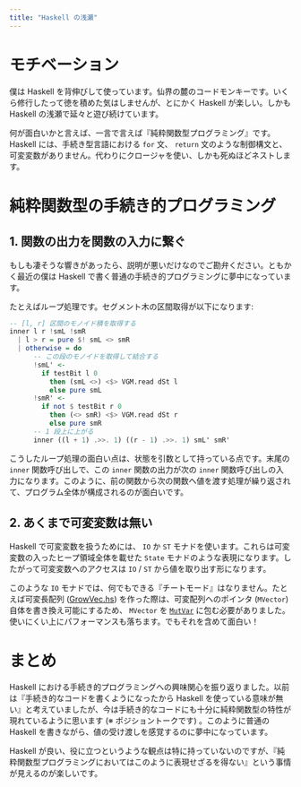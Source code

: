 ```yaml
---
title: "Haskell の浅瀬"
---
```



# モチベーション

僕は Haskell を背伸びして使っています。仙界の麓のコードモンキーです。いくら修行したって徳を積めた気はしませんが、とにかく Haskell が楽しい。しかも Haskell の浅瀬で延々と遊び続けています。

何が面白いかと言えば、一言で言えば『純粋関数型プログラミング』です。 Haskell には、手続き型言語における `for` 文、 `return` 文のような制御構文と、可変変数がありません。代わりにクロージャを使い、しかも死ぬほどネストします。


# 純粋関数型の手続き的プログラミング


## 1. 関数の出力を関数の入力に繋ぐ

もしも凄そうな響きがあったら、説明が悪いだけなのでご勘弁ください。ともかく最近の僕は Haskell で書く普通の手続き的プログラミングに夢中になっています。

たとえばループ処理です。セグメント木の区間取得が以下になります:

```haskell
-- [l, r] 区間のモノイド積を取得する
inner l r !smL !smR
  | l > r = pure $! smL <> smR
  | otherwise = do
      -- この段のモノイドを取得して結合する
      !smL' <-
        if testBit l 0
          then (smL <>) <$> VGM.read dSt l
          else pure smL
      !smR' <-
        if not $ testBit r 0
          then (<> smR) <$> VGM.read dSt r
          else pure smR
      -- 1 段上に上がる
      inner ((l + 1) .>>. 1) ((r - 1) .>>. 1) smL' smR'
```

こうしたループ処理の面白い点は、状態を引数として持っている点です。末尾の `inner` 関数呼び出しで、この `inner` 関数の出力が次の `inner` 関数呼び出しの入力になります。このように、前の関数から次の関数へ値を渡す処理が繰り返されて、プログラム全体が構成されるのが面白いです。


## 2. あくまで可変変数は無い

Haskell で可変変数を扱うためには、 `IO` か `ST` モナドを使います。これらは可変変数の入ったヒープ領域全体を載せた `State` モナドのような表現になります。したがって可変変数へのアクセスは `IO` / `ST` から値を取り出す形になります。

このような `IO` モナドでは、何でもできる『チートモード』はなりません。たとえば可変長配列 ([GrowVec.hs](https://github.com/toyboot4e/ac-library-hs/blob/2a5083aeca24896b9fe595edc0eb7f9e4cc6d8fd/src/AtCoder/Internal/GrowVec.hs)) を作った際は、可変配列へのポインタ (`MVector`) 自体を書き換え可能にするため、 `MVector` を [`MutVar`](https://hackage.haskell.org/package/primitive-0.9.0.0/docs/Data-Primitive-MutVar.html) に包む必要がありました。使いにくい上にパフォーマンスも落ちます。でもそれを含めて面白い！


# まとめ

Haskell における手続き的プログラミングへの興味関心を振り返りました。以前は『手続き的なコードを書くようになったから Haskell を使っている意味が無い』と考えていましたが、今は手続き的なコードにも十分に純粋関数型の特性が現れているように思います (※ ポジショントークです) 。このように普通の Haskell を書きながら、値の受け渡しを感覚するのに夢中になっています。

Haskell が良い、役に立つというような観点は特に持っていないのですが、『純粋関数型プログラミングにおいてはこのように表現せざるを得ない』という事情が見えるのが楽しいです。
